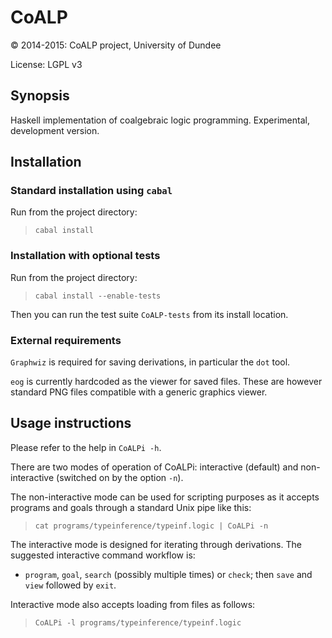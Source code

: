 # CoALP

:copyright: 2014-2015: CoALP project, University of Dundee

License: LGPL v3


## Synopsis


Haskell implementation of coalgebraic logic programming. Experimental,
development version.


## Installation


### Standard installation using `cabal`

Run from the project directory:

> `cabal install`


### Installation with optional tests

Run from the project directory:

> `cabal install --enable-tests`

Then you can run the test suite `CoALP-tests` from its install location.


### External requirements

`Graphwiz` is required for saving derivations, in particular the `dot` tool.

`eog` is currently hardcoded as the viewer for saved files. These are however
standard PNG files compatible with a generic graphics viewer.


## Usage instructions


Please refer to the help in `CoALPi -h`.

There are two modes of operation of CoALPi: interactive (default) and
non-interactive (switched on by the option `-n`).

The non-interactive mode can be used for scripting purposes as it accepts
programs and goals through a standard Unix pipe like this:

> `cat programs/typeinference/typeinf.logic | CoALPi -n`

The interactive mode is designed for iterating through derivations. The
suggested interactive command workflow is:

 - `program`, `goal`, `search` (possibly multiple times) or `check`; then `save`
   and `view` followed by `exit`.

Interactive mode also accepts loading from files as follows:

> `CoALPi -l programs/typeinference/typeinf.logic`
